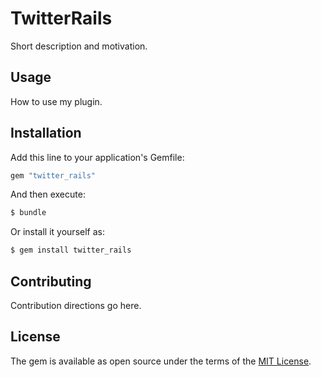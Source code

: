 # TwitterRails
Short description and motivation.

## Usage
How to use my plugin.

## Installation
Add this line to your application's Gemfile:

```ruby
gem "twitter_rails"
```

And then execute:
```bash
$ bundle
```

Or install it yourself as:
```bash
$ gem install twitter_rails
```

## Contributing
Contribution directions go here.

## License
The gem is available as open source under the terms of the [MIT License](https://opensource.org/licenses/MIT).
